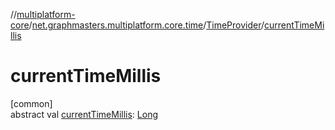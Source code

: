 //[multiplatform-core](../../../index.md)/[net.graphmasters.multiplatform.core.time](../index.md)/[TimeProvider](index.md)/[currentTimeMillis](current-time-millis.md)

# currentTimeMillis

[common]\
abstract val [currentTimeMillis](current-time-millis.md): [Long](https://kotlinlang.org/api/latest/jvm/stdlib/kotlin/-long/index.html)
